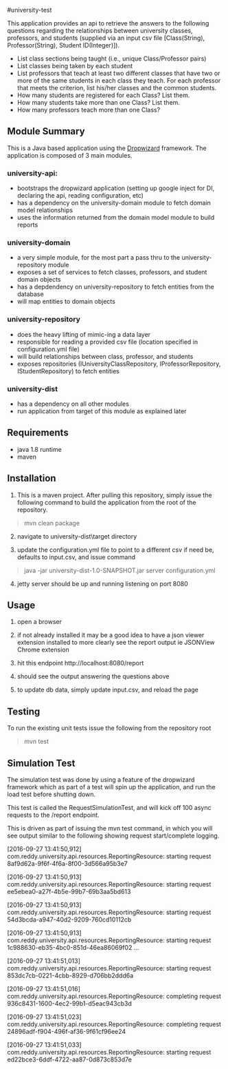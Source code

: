 #university-test

This application provides an api to retrieve the answers to the following questions regarding the relationships between university classes, professors, and students (supplied via an input csv file [Class(String), Professor(String), Student ID(Integer)]).

* List class sections being taught (i.e., unique Class/Professor pairs)
* List classes being taken by each student
* List professors that teach at least two different classes that have two or more of the same students in each class they teach.  For  each professor that meets the criterion, list his/her classes and the common students. 
* How many students are registered for each Class?  List them.
* How many students take more than one Class?  List them.
* How many professors teach more than one Class?

## Module Summary
This is a Java based application using the [Dropwizard](http://www.dropwizard.io/1.0.2/docs/ "Dropwizard") framework.  The application is composed of 3 main modules.

### university-api: 
* bootstraps the dropwizard application (setting up google inject for DI, declaring the api, reading configuration, etc)
* has a dependency on the university-domain module to fetch domain model relationships
* uses the information returned from the domain model module to build reports
    
### university-domain
* a very simple module, for the most part a pass thru to the university-repository module
* exposes a set of services to fetch classes, professors, and student domain objects
* has a depdendency on university-repository to fetch entities from the database
* will map entities to domain objects
    
### university-repository
* does the heavy lifting of mimic-ing a data layer
* responsible for reading a provided csv file (location specified in configuration.yml file)
* will build relationships between class, professor, and students
* exposes repositories (IUniversityClassRepository, IProfessorRepository, IStudentRepository) to fetch entities

### university-dist
* has a dependency on all other modules
* run application from target of this module as explained later

## Requirements
* java 1.8 runtime
* maven

## Installation
1) This is a maven project.  After pulling this repository, simply issue the following command to build the application from the root of the repository.
> mvn clean package

2) navigate to university-dist\target directory

3) update the configuration.yml file to point to a different csv if need be, defaults to input.csv, and issue command

> java -jar university-dist-1.0-SNAPSHOT.jar server configuration.yml

4) jetty server should be up and running listening on port 8080

## Usage
1) open a browser

2) if not already installed it may be a good idea to have a json viewer extension installed to more clearly see the report output
   ie JSONView Chrome extension

3) hit this endpoint http://localhost:8080/report

4) should see the output answering the questions above

5) to update db data, simply update input.csv, and reload the page

## Testing
To run the existing unit tests issue the following from the repository root
> mvn test

## Simulation Test

The simulation test was done by using a feature of the dropwizard framework which as part of a test will spin up
the application, and run the load test before shutting down.

This test is called the RequestSimulationTest, and will kick off 100 async requests to the /report endpoint.

This is driven as part of issuing the mvn test command, in which you will see output similar to the following
showing request start/complete logging.

[2016-09-27 13:41:50,912] com.reddy.university.api.resources.ReportingResource: starting request 8af9d62a-9f6f-4f6a-8f00-3d566a95b3e7

[2016-09-27 13:41:50,913] com.reddy.university.api.resources.ReportingResource: starting request ee5ebea0-a27f-4b5e-99b7-69b3aa5bd613

[2016-09-27 13:41:50,913] com.reddy.university.api.resources.ReportingResource: starting request 54d3bcda-a947-40d2-9209-760cd10112cb

[2016-09-27 13:41:50,913] com.reddy.university.api.resources.ReportingResource: starting request 1c988630-eb35-4bc0-851d-46ea86069f02
...

[2016-09-27 13:41:51,013] com.reddy.university.api.resources.ReportingResource: starting request 853dc7cb-0221-4cbb-8929-d706bb2ddd6a

[2016-09-27 13:41:51,016] com.reddy.university.api.resources.ReportingResource: completing request 936c8431-1600-4ec2-99b1-d5eac943cb3d

[2016-09-27 13:41:51,023] com.reddy.university.api.resources.ReportingResource: completing request 24896adf-f904-496f-af36-9f61cf96ee24

[2016-09-27 13:41:51,033] com.reddy.university.api.resources.ReportingResource: starting request ed22bce3-6ddf-4722-aa87-0d873c853d7e
